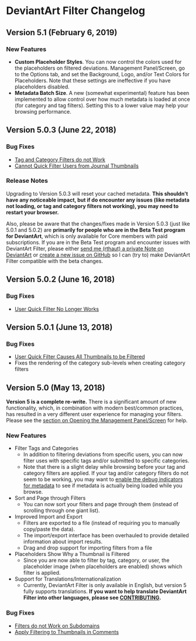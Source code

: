 # DeviantArt Filter Changelog

## Version 5.1 (February 6, 2019)

### New Features

- **Custom Placeholder Styles**. You can now control the colors used for the placeholders on filtered deviations. Management Panel/Screen, go to the Options tab, and set the Background, Logo, and/or Text Colors for Placeholders. Note that these settings are ineffective if you have placeholders disabled.
- **Metadata Batch Size**. A new (somewhat experimental) feature has been implemented to allow control over how much metadata is loaded at once (for category and tag filters). Setting this to a lower value may help your browsing performance.

## Version 5.0.3 (June 22, 2018)

### Bug Fixes

- [Tag and Category Filters do not Work](https://github.com/rthaut/deviantART-Filter/issues/48)
- [Cannot Quick Filter Users from Journal Thumbnails](https://github.com/rthaut/deviantART-Filter/issues/52)

### Release Notes

Upgrading to Version 5.0.3 will reset your cached metadata. **This shouldn't have any noticeable impact, but if do encounter any issues (like metadata not loading, or tag and category filters not working), you may need to restart your browser.**

Also, please be aware that the changes/fixes made in Version 5.0.3 (just like 5.0.1 and 5.0.2) are **primarily for people who are in the Beta Test program for DeviantArt**, which is only available for Core members with paid subscriptions. If you are in the Beta Test program and encounter issues with DeviantArt Filter, please either [send me (rthaut) a private Note on DeviantArt](https://www.deviantart.com/notifications/notes/#to=rthaut) or [create a new issue on GitHub](https://github.com/rthaut/deviantART-Filter/issues) so I can (try to) make DeviantArt Filter compatible with the beta changes.

## Version 5.0.2 (June 16, 2018)

### Bug Fixes

- [User Quick Filter No Longer Works](https://github.com/rthaut/deviantART-Filter/issues/51)

## Version 5.0.1 (June 13, 2018)

### Bug Fixes

- [User Quick Filter Causes All Thumbnails to be Filtered](https://github.com/rthaut/deviantART-Filter/issues/46)
- Fixes the rendering of the category sub-levels when creating category filters

## Version 5.0 (May 13, 2018)

**Version 5 is a complete re-write.** There is a significant amount of new functionality, which, in combination with modern best/common practices, has resulted in a very different user experience for managing your filters. Please see the [section on Opening the Management Panel/Screen](https://github.com/rthaut/deviantART-Filter#opening-the-management-panelscreen) for help.

### New Features

- Filter Tags and Categories
  - In addition to filtering deviations from specific users, you can now filter uses with specific tags and/or submitted to specific categories.
  - Note that there is a slight delay while browsing before your tag and category filters are applied. If your tag and/or category filters do not seem to be working, you may want to [enable the debug indicators for metadata](https://github.com/rthaut/deviantART-Filter#show-metadata-debug-indicators) to see if metadata is actually being loaded while you browse.
- Sort and Page through Filters
  - You can now sort your filters and page through them (instead of scrolling through one giant list).
- Improved Import and Export
  - Filters are exported to a file (instead of requiring you to manually copy/paste the data).
  - The import/export interface has been overhauled to provide detailed information about import results.
  - Drag and drop support for importing filters from a file
- Placeholders Show Why a Thumbnail is Filtered
  - Since you are now able to filter by tag, category, or user, the placeholder image (when placeholders are enabled) shows which filter is applied.
- Support for Translations/Internationalization
  - Currently, DeviantArt Filter is only available in English, but version 5 fully supports translations. **If you want to help translate DeviantArt Filter into other languages, please see [CONTRIBUTING](https://github.com/rthaut/deviantART-Filter/blob/master/CONTRIBUTING.md).**

### Bug Fixes

- [Filters do not Work on Subdomains](https://github.com/rthaut/deviantART-Filter/issues/26)
- [Apply Filtering to Thumbnails in Comments](https://github.com/rthaut/deviantART-Filter/issues/25)

